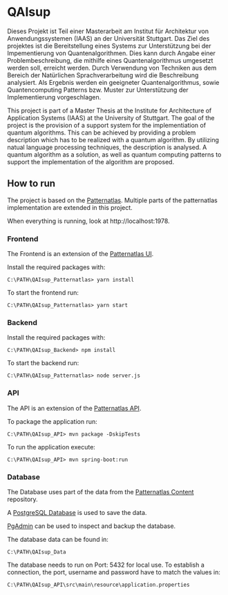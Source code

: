 # QAIsup
Dieses Projekt ist Teil einer Masterarbeit am Institut für Architektur von Anwendungssystemen (IAAS) an der Universität Stuttgart.
Das Ziel des projektes ist die Bereitstellung eines Systems zur Unterstützung bei der Impementierung von Quantenalgorithmen.
Dies kann durch Angabe einer Problembeschreibung, die mithilfe eines Quantenalgorithmus umgesetzt werden soll, erreicht werden.
Durch Verwendung von Techniken aus dem Bereich der Natürlichen Sprachverarbeitung wird die Beschreibung analysiert.
Als Ergebnis werden ein geeigneter Quantenalgorithmus, sowie Quantencomputing Patterns bzw. Muster zur Unterstützung der Implementierung vorgeschlagen. 

This project is part of a Master Thesis at the Institute for Architecture of Application Systems (IAAS) at the University of Stuttgart.
The goal of the project is the provision of a support system for the implementiation of quantum algorithms.
This can be achieved by providing a problem description which has to be realized with a quantum algorithm.
By utilizing natual language processing techniques, the description is analysed.
A quantum algorithm as a solution, as well as quantum computing patterns to support the implementation of the algorithm are proposed.

## How to run
The project is based on the [Patternatlas](https://github.com/PatternAtlas).
Multiple parts of the patternatlas implementation are extended in this project.

When everything is running, look at http://localhost:1978.

### Frontend
The Frontend is an extension of the [Patternatlas UI](https://github.com/PatternAtlas/pattern-atlas-ui).

Install the required packages with:

``C:\PATH\QAIsup_Patternatlas> yarn install``

To start the frontend run:

``C:\PATH\QAIsup_Patternatlas> yarn start``

### Backend

Install the required packages with:

``C:\PATH\QAIsup_Backend> npm install``

To start the backend run:

``C:\PATH\QAIsup_Patternatlas> node server.js``

### API
The API is an extension of the [Patternatlas API](https://github.com/PatternAtlas/pattern-atlas-api).

To package the application run:

``C:\PATH\QAIsup_API> mvn package -DskipTests``

To run the application execute:

``C:\PATH\QAIsup_API> mvn spring-boot:run``

### Database

The Database uses part of the data from the [Patternatlas Content](https://github.com/PatternAtlas/pattern-atlas-content) repository.

A [PostgreSQL Database](https://www.postgresql.org/) is used to save the data.

[PgAdmin](https://www.pgadmin.org/) can be used to inspect and backup the database.

The database data can be found in:

``C:\PATH\QAIsup_Data``

The database needs to run on Port: 5432 for local use.
To establish a connection, the port, username and password have to match the values in: 

``C:\PATH\QAIsup_API\src\main\resource\application.properties``

